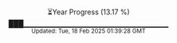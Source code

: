 <p align="center">
⏳Year Progress (13.17 %) <br>
███▁▁▁▁▁▁▁▁▁▁▁▁▁▁▁▁▁▁▁▁▁▁▁▁▁▁▁ <br>
<sub>Updated: Tue, 18 Feb 2025 01:39:28 GMT</sub>
</p>

